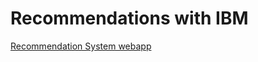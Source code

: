 # Recommendations with IBM

[Recommendation System webapp](https://recengine-eagrqlohkcewkibklrffzr.streamlit.app/)